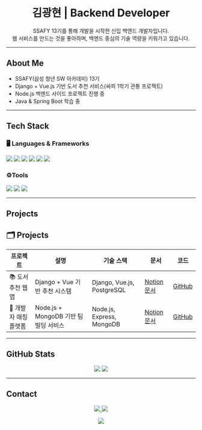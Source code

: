 <h1 align="center">김광현 | Backend Developer</h1>
<p align="center">
  SSAFY 13기를 통해 개발을 시작한 신입 백엔드 개발자입니다.<br/>
  웹 서비스를 만드는 것을 좋아하며, 백엔드 중심의 기술 역량을 키워가고 있습니다.
</p>

---

## About Me

- SSAFY(삼성 청년 SW 아카데미) 13기
- Django + Vue.js 기반 도서 추천 서비스(싸피 1학기 관통 프로젝트)
- Node.js 백엔드 사이드 프로젝트 진행 중
- Java & Spring Boot 학습 중

---

## Tech Stack

### 🖥 Languages & Frameworks
<p>
  <img src="https://img.shields.io/badge/Python-3776AB?style=flat-square&logo=python&logoColor=white"/>
  <img src="https://img.shields.io/badge/JavaScript-F7DF1E?style=flat-square&logo=javascript&logoColor=black"/>
  <img src="https://img.shields.io/badge/Java-007396?style=flat-square&logo=java&logoColor=white"/>
  <img src="https://img.shields.io/badge/Django-092E20?style=flat-square&logo=django&logoColor=white"/>
  <img src="https://img.shields.io/badge/Node.js-339933?style=flat-square&logo=node.js&logoColor=white"/>
  <img src="https://img.shields.io/badge/Vue.js-4FC08D?style=flat-square&logo=vue.js&logoColor=white"/>
</p>

### ⚙Tools
<p>
  <img src="https://img.shields.io/badge/Git-F05032?style=flat-square&logo=git&logoColor=white"/>
  <img src="https://img.shields.io/badge/GitHub-181717?style=flat-square&logo=github&logoColor=white"/>
  <img src="https://img.shields.io/badge/Bash-4EAA25?style=flat-square&logo=gnubash&logoColor=white"/>
</p>

---

## Projects

## 🗂 Projects

| 프로젝트 | 설명 | 기술 스택 | 문서 | 코드 |
|----------|------|-----------|------|------|
| 📚 도서 추천 웹앱 | Django + Vue 기반 추천 시스템 | Django, Vue.js, PostgreSQL | [Notion 문서](https://www.notion.so/PJT-Blookin-20c4141c147d8031b4cdc40d2187c6dd?source=copy_link)| [GitHub](https://github.com/kimgwang-hyeon/Blookin) |
| 👥 개발자 매칭 플랫폼 | Node.js + MongoDB 기반 팀 빌딩 서비스 | Node.js, Express, MongoDB | [Notion 문서](https://www.notion.so/team/2116b135-0e34-812a-a60d-0042c128385b/join) | [GitHub](https://github.com/ywk927/Side_Project) |


---

## GitHub Stats

<p align="center">
  <img src="https://github-readme-stats.vercel.app/api?username=kimgwang-hyeon&show_icons=true&theme=dracula&hide_border=true"/>
  <img src="https://github-readme-stats.vercel.app/api/top-langs/?username=kimgwang-hyeon&layout=compact&theme=dracula&hide_border=true"/>
</p>

---

## Contact

<p align="center">
  <a href="https://github.com/kimgwang-hyeon" target="_blank">
    <img src="https://img.shields.io/badge/GitHub-181717?style=flat-square&logo=github&logoColor=white"/>
  </a>
  <a href="https://instagram.com/9wan9_hyeon" target="_blank">
    <img src="https://img.shields.io/badge/Instagram-E4405F?style=flat-square&logo=instagram&logoColor=white"/>
  </a>
</p>

<p align="center">
  <img src="https://komarev.com/ghpvc/?username=kimgwang-hyeon&style=flat-square" />
</p>
